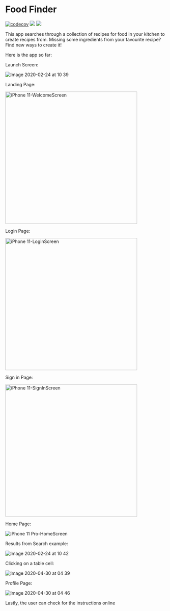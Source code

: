 # Food Finder

[![codecov](https://codecov.io/gh/AkuaQ/MyFirstIoSApp/branch/master/graph/badge.svg)](https://codecov.io/gh/AkuaQ/MyFirstIoSApp)
<img src="https://app.bitrise.io/app/eaeca821163b7b28/status.svg?token=cp6bMfIMIhv3QBhm9KPsTg&branch=develop">
<a href="https://www.codacy.com/manual/AkuaQ/MyFirstIoSApp?utm_source=github.com&amp;utm_medium=referral&amp;utm_content=AkuaQ/MyFirstIoSApp&amp;utm_campaign=Badge_Grade"><img src="https://api.codacy.com/project/badge/Grade/d5f4099fdec447b1bab84f234ea49f70"/></a>

This app searches through a collection of recipes for food in your kitchen to create recipes from. Missing some ingredients from your favourite recipe? Find new ways to create it!

Here is the app so far:

Launch Screen: 

![Image 2020-02-24 at 10 39](https://user-images.githubusercontent.com/60605300/75220282-b5d4d280-57a7-11ea-8ca0-1e09535cb84a.jpeg)

Landing Page:

<img width="414" alt="iPhone 11-WelcomeScreen" src="https://user-images.githubusercontent.com/60605300/80665834-d1f03b00-8a9a-11ea-9484-5775fa708e4f.png">

Login Page:

<img width="414" alt="iPhone 11-LoginScreen" src="https://user-images.githubusercontent.com/60605300/80665952-2bf10080-8a9b-11ea-96e0-d1e5c3e3f6e8.png">

Sign in Page:

<img width="414" alt="iPhone 11-SignInScreen" src="https://user-images.githubusercontent.com/60605300/80665991-47f4a200-8a9b-11ea-943b-64ba9bebc014.png">

Home Page:

![iPhone 11 Pro-HomeScreen](https://user-images.githubusercontent.com/60605300/80666121-9efa7700-8a9b-11ea-813e-6c004802a1d3.png)

Results from Search example:

![Image 2020-02-24 at 10 42](https://user-images.githubusercontent.com/60605300/75220321-d56bfb00-57a7-11ea-8f23-ee9c5fc92cfa.jpeg)

Clicking on a table cell:

![Image 2020-04-30 at 04 39](https://user-images.githubusercontent.com/60605300/80666463-93f41680-8a9c-11ea-936c-6bf31f3cb947.jpeg)

Profile Page:

![Image 2020-04-30 at 04 46](https://user-images.githubusercontent.com/60605300/80666760-89864c80-8a9d-11ea-931d-98fb7b4595f7.jpeg)

Lastly, the user can check for the instructions online
